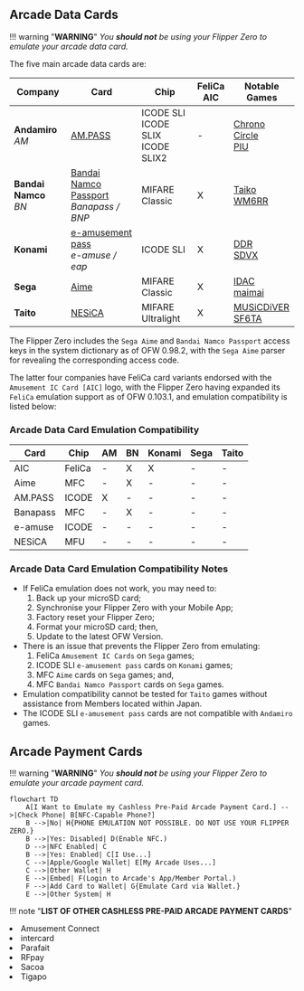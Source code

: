 ## Arcade Data Cards
!!! warning "**WARNING**"
    *You __should not__ be using your Flipper Zero to emulate your arcade data card.*

The five main arcade data cards are:

| Company | Card | Chip | FeliCa<br>AIC | Notable<br>Games |
| ----------- | ---------- | ------------ | ----------- | ----------- |
| **Andamiro**<br>*AM* | [AM.PASS](https://am-pass.net/) | ICODE SLI<br>ICODE SLIX<br>ICODE SLIX2 | - | [Chrono Circle](https://chrono-circle.com/)<br>[PIU](https://piugame.com/) |
| **Bandai Namco**<br>*BN* | [Bandai Namco Passport](https://banapass.net/setlocale/en/)<br>*Banapass / BNP* | MIFARE Classic | X | [Taiko](https://donderhiroba.jp/login.php)<br>[WM6RR](https://wanganmaxi-official.com/wanganmaxi6rr/en/) |
| **Konami** | [e-amusement pass](https://p.eagate.573.jp/index.html)<br>*e-amuse / eap*| ICODE SLI | X | [DDR](https://p.eagate.573.jp/game/ddr/ddrworld/top/index.html)<br>[SDVX](https://p.eagate.573.jp/game/sdvx/vi/) |
| **Sega** | [Aime](https://my-aime.net/en/) | MIFARE Classic | X | [IDAC](https://initiald.sega.jp/inidac/)<br>[maimai](https://maimai.sega.com/) |
| **Taito** | [NESiCA](https://nesica.net/) | MIFARE Ultralight | X | [MUSiCDiVER](https://musicdiver.jp/index.html)<br>[SF6TA](https://sf6ta.jp/) |

The Flipper Zero includes the `Sega Aime` and `Bandai Namco Passport` access keys in the system dictionary as of OFW 0.98.2, with the `Sega Aime` parser for revealing the corresponding access code.

The latter four companies have FeliCa card variants endorsed with the `Amusement IC Card [AIC]` logo, with the Flipper Zero having expanded its `FeliCa` emulation support as of OFW 0.103.1, and emulation compatibility is listed below:

### Arcade Data Card Emulation Compatibility
| Card | Chip | AM | BN | Konami | Sega | Taito |
| ---------- | ---------- | ---------- | ---------- | ---------- | ---------- | ---------- |
| AIC | FeliCa | - | X | X | - | - | 
| Aime | MFC | - | X | - | - | - |
| AM.PASS | ICODE | X | - | - | - | - |  
| Banapass | MFC | - | X | - | - | - |
| e-amuse | ICODE | - | - | - | - | - |
| NESiCA | MFU | - | - | - | - | - |

### Arcade Data Card Emulation Compatibility Notes
- If FeliCa emulation does not work, you may need to:
    1. Back up your microSD card;
    1. Synchronise your Flipper Zero with your Mobile App;
    1. Factory reset your Flipper Zero;
    1. Format your microSD card; then,
    1. Update to the latest OFW Version.
- There is an issue that prevents the Flipper Zero from emulating:
    1. FeliCa `Amusement IC Cards` on `Sega` games;
    1. ICODE SLI `e-amusement pass` cards on `Konami` games;
    1. MFC `Aime` cards on `Sega` games; and,
    1. MFC `Bandai Namco Passport` cards on `Sega` games.
- Emulation compatibility cannot be tested for `Taito` games without assistance from Members located within Japan.
- The ICODE SLI `e-amusement pass` cards are not compatible with `Andamiro` games.

## Arcade Payment Cards
!!! warning "**WARNING**"
    *You __should not__ be using your Flipper Zero to emulate your arcade payment card.*
``` mermaid
flowchart TD
    A[I Want to Emulate my Cashless Pre-Paid Arcade Payment Card.] -->|Check Phone| B[NFC-Capable Phone?]
    B -->|No| H{PHONE EMULATION NOT POSSIBLE. DO NOT USE YOUR FLIPPER ZERO.}
    B -->|Yes: Disabled| D(Enable NFC.)
    D -->|NFC Enabled| C
    B -->|Yes: Enabled| C[I Use...]
    C -->|Apple/Google Wallet| E[My Arcade Uses...]
    C -->|Other Wallet| H
    E -->|Embed| F(Login to Arcade's App/Member Portal.)
    F -->|Add Card to Wallet| G{Emulate Card via Wallet.}
    E -->|Other System| H
```
!!! note "**LIST OF OTHER CASHLESS PRE-PAID ARCADE PAYMENT CARDS**"
    <li>Amusement Connect</li><li>intercard</li><li>Parafait</li><li>RFpay</li><li>Sacoa</li><li>Tigapo</li> 

